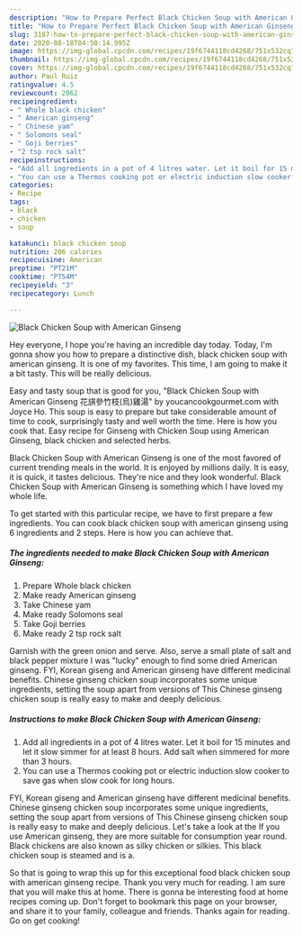 ```yaml
---
description: "How to Prepare Perfect Black Chicken Soup with American Ginseng"
title: "How to Prepare Perfect Black Chicken Soup with American Ginseng"
slug: 3107-how-to-prepare-perfect-black-chicken-soup-with-american-ginseng
date: 2020-08-18T04:50:14.995Z
image: https://img-global.cpcdn.com/recipes/19f6744118cd4268/751x532cq70/black-chicken-soup-with-american-ginseng-recipe-main-photo.jpg
thumbnail: https://img-global.cpcdn.com/recipes/19f6744118cd4268/751x532cq70/black-chicken-soup-with-american-ginseng-recipe-main-photo.jpg
cover: https://img-global.cpcdn.com/recipes/19f6744118cd4268/751x532cq70/black-chicken-soup-with-american-ginseng-recipe-main-photo.jpg
author: Paul Ruiz
ratingvalue: 4.5
reviewcount: 2062
recipeingredient:
- " Whole black chicken"
- " American ginseng"
- " Chinese yam"
- " Solomons seal"
- " Goji berries"
- "2 tsp rock salt"
recipeinstructions:
- "Add all ingredients in a pot of 4 litres water. Let it boil for 15 minutes and let it slow simmer for at least 8 hours. Add salt when simmered for more than 3 hours."
- "You can use a Thermos cooking pot or electric induction slow cooker to save gas when slow cook for long hours."
categories:
- Recipe
tags:
- black
- chicken
- soup

katakunci: black chicken soup 
nutrition: 206 calories
recipecuisine: American
preptime: "PT21M"
cooktime: "PT54M"
recipeyield: "3"
recipecategory: Lunch

---
```



![Black Chicken Soup with American Ginseng](https://img-global.cpcdn.com/recipes/19f6744118cd4268/751x532cq70/black-chicken-soup-with-american-ginseng-recipe-main-photo.jpg)

Hey everyone, I hope you're having an incredible day today. Today, I'm gonna show you how to prepare a distinctive dish, black chicken soup with american ginseng. It is one of my favorites. This time, I am going to make it a bit tasty. This will be really delicious.

Easy and tasty soup that is good for you, &#34;Black Chicken Soup with American Ginseng 花𣄃參竹枝(烏)雞湯&#34; by youcancookgourmet.com with Joyce Ho. This soup is easy to prepare but take considerable amount of time to cook, surprisingly tasty and well worth the time. Here is how you cook that. Easy recipe for Ginseng with Chicken Soup using American Ginseng, black chicken and selected herbs.

Black Chicken Soup with American Ginseng is one of the most favored of current trending meals in the world. It is enjoyed by millions daily. It is easy, it is quick, it tastes delicious. They're nice and they look wonderful. Black Chicken Soup with American Ginseng is something which I have loved my whole life.


To get started with this particular recipe, we have to first prepare a few ingredients. You can cook black chicken soup with american ginseng using 6 ingredients and 2 steps. Here is how you can achieve that.

<!--inarticleads1-->

##### The ingredients needed to make Black Chicken Soup with American Ginseng:

1. Prepare  Whole black chicken
1. Make ready  American ginseng
1. Take  Chinese yam
1. Make ready  Solomons seal
1. Take  Goji berries
1. Make ready 2 tsp rock salt


Garnish with the green onion and serve. Also, serve a small plate of salt and black pepper mixture I was &#34;lucky&#34; enough to find some dried American ginseng. FYI, Korean giseng and American ginseng have different medicinal benefits. Chinese ginseng chicken soup incorporates some unique ingredients, setting the soup apart from versions of This Chinese ginseng chicken soup is really easy to make and deeply delicious. 

<!--inarticleads2-->

##### Instructions to make Black Chicken Soup with American Ginseng:

1. Add all ingredients in a pot of 4 litres water. Let it boil for 15 minutes and let it slow simmer for at least 8 hours. Add salt when simmered for more than 3 hours.
1. You can use a Thermos cooking pot or electric induction slow cooker to save gas when slow cook for long hours.


FYI, Korean giseng and American ginseng have different medicinal benefits. Chinese ginseng chicken soup incorporates some unique ingredients, setting the soup apart from versions of This Chinese ginseng chicken soup is really easy to make and deeply delicious. Let&#39;s take a look at the If you use American ginseng, they are more suitable for consumption year round. Black chickens are also known as silky chicken or silkies. This black chicken soup is steamed and is a. 

So that is going to wrap this up for this exceptional food black chicken soup with american ginseng recipe. Thank you very much for reading. I am sure that you will make this at home. There is gonna be interesting food at home recipes coming up. Don't forget to bookmark this page on your browser, and share it to your family, colleague and friends. Thanks again for reading. Go on get cooking!
